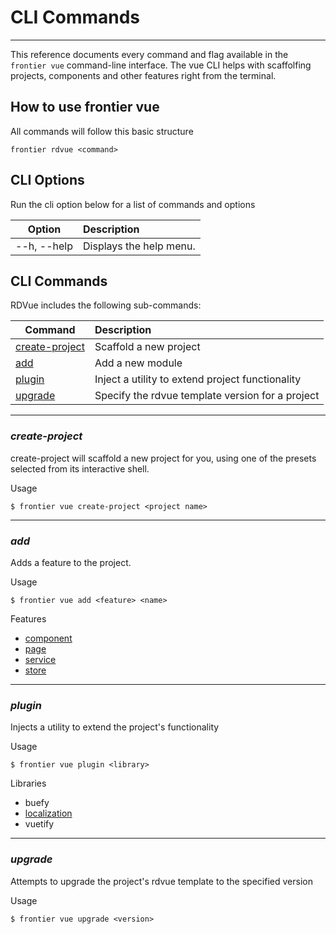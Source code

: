 # CLI Commands
--------------
This reference documents every command and flag available in the `frontier vue` command-line interface. The vue CLI helps with scaffolfing projects, components and other features right from the terminal.

## How to use frontier vue

All commands will follow this basic structure

```
frontier rdvue <command>
```

## CLI Options

Run the cli option below for a list of commands and options

| **Option**   | **Description**         |
| ------------ | :---------------------- |
| \--h, --help | Displays the help menu. |

## CLI Commands

RDVue includes the following sub-commands:

| **Command**                       | **Description**                                  |
| --------------------------------- | :----------------------------------------------- |
| [create-project](#create-project) | Scaffold a new project                     |
| [add](#add)                       | Add a new module                       |
| [plugin](#plugin)                 | Inject a utility to extend project functionality |
| [upgrade](#upgrade)               | Specify the rdvue template version for a project |

* * *

### _create-project_

create-project will scaffold a new project for you, using one of the presets selected from its interactive shell.

Usage
```
$ frontier vue create-project <project name>
```

* * *

### _add_
Adds a feature to the project.

Usage
```
$ frontier vue add <feature> <name>
```
Features
* [component](Features.md#components)
* [page](Features.md#pages)
* [service](Features.md#services)
* [store](Features.md#stores)


* * *

### _plugin_
Injects a utility to extend the project's functionality

Usage
```
$ frontier vue plugin <library>
```

Libraries
* buefy
* [localization](Features.md#localization)
* vuetify


* * *

### _upgrade_
Attempts to upgrade the project's rdvue template to the specified version

Usage
```
$ frontier vue upgrade <version>
```